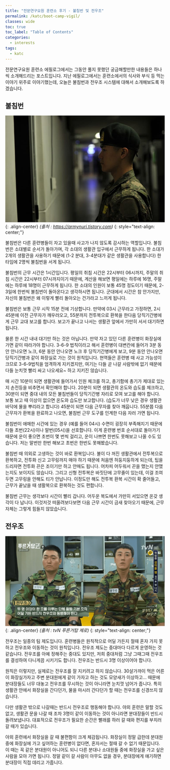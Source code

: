 ```yaml
---
title: "전문연구요원 훈련소 후기 - 불침번 및 전우조"
permalink: /katc/boot-camp-vigil/
classes: wide
toc: true
toc_label: "Table of Contents"
categories:
  - interests
tags:
  - katc
---
```


전문연구요원 훈련소 에필로그에서는 그동안 풀지 못했던 궁금해할만한 내용들은 하나씩 소개해드리는 포스트입니다. 지난 에필로그에서는 훈련소에서의 식사와 부식 등 먹는 이야기 위주로 이야기했는데, 오늘은 불침번과 전우조 시스템에 대해서 소개해보도록 하겠습니다.

## 불침번

![](/assets/images/KATC/006/01.jpg){: .align-center}
*(출처 : https://armynuri.tistory.com)*
{: style="text-align: center;"}

불침번은 다른 훈련병들이 자고 있을때 사고가 나지 않도록 감시하는 역할입니다. 불침번은 소대별로 순서가 돌아가며, 각 소대의 생활관 입구에서 근무하게 됩니다. 한 소대가 2개의 생활관을 사용하기 때문에 (1-2 분대, 3-4분대가 같은 생활관을 사용합니다) 한 타임에 2명씩 불침번을 서게 됩니다.

불침번의 근무 시간은 1시간입니다. 평일의 취침 시간은 22시부터 06시까지, 주말의 취침 시간은 22시부터 07시까지이기 때문에, 계산을 해보면 평일에는 하루에 16명, 주말에는 하루에 18명이 근무하게 됩니다. 한 소대의 인원이 보통 45명 정도이기 때문에, 2-3일에 한번씩 불침번이 돌아온다고 생각하시면 됩니다. 군대에서 시간은 참 안가지만, 자신의 불침번은 왜 이렇게 빨리 돌아오는 건가라고 느끼게 됩니다.

불침번은 보통 근무 시작 15분 전에 기상합니다. 만약에 03시 근무라고 가정하면, 2시 45분에 이전 근무자가 깨우러오고, 55분까지 전투복으로 환복을 한다음 당직기간병에게 근무 교대 보고를 합니다. 보고가 끝나고 나서는 생활관 앞에서 가만히 서서 대기하면 됩니다.

물론 한 시간 내내 대기만 하는 것은 아닙니다. 만약 자고 있던 다른 훈련병이 화장실에 가면 같이 따라가야 합니다. 3-6-9 법칙이라고 해서 훈련병이 대변칸에 들어가 3분 동안 안나오면 노크, 6분 동안 안나오면 노크 후 당직기간병에게 보고, 9분 동안 안나오면 당직기간병과 같이 화장실로 가는 것이 원칙입니다. 현역들은 훈련병 때 사고 가능성이 크므로 3-6-9법칙을 엄격하게 지키겠지만, 여기는 다들 곧 나갈 사람밖에 없기 때문에 다들 눈치껏 빨리 싸고 나오세요~ 하고 지키진 않습니다.

매 시간 10분이 되면 생활관에 들어가서 인원 체크를 하고, 총기함에 총기가 제대로 있는지 손전등을 비추면서 확인해야 합니다. 20분이 되면 생활관의 온도와 습도를 체크하고, 30분이 되면 중대 내의 모든 불침번들이 당직기간병 자리로 모여 보고를 해야 합니다. 보통 보고 때 이상이 없으면 온도와 습도만 보고합니다. (습도가 너무 낮은 경우 생활관 바닥에 물을 뿌리라고 합니다) 45분이 되면 다음 근무자를 찾아 깨웁니다. 55분쯤 다음 근무자가 환복을 완료하고 나오면, 불침번 근무 도구를 인계한 다음 자러 가면 됩니다.

불침번이 애매한 시간에 있는 경우 (예를 들어 04시) 수면이 굉장히 부족해지기 때문에 다들 초번(22시)이나 말번(05시)을 선호합니다. 이게 훈련병 번호 순서대로 돌아가기 때문에 운이 좋으면 초번이 몇 번씩 걸리고, 운이 나쁘면 한번도 못해보고 나올 수도 있습니다. 저는 말번만 한번 해보고 초번은 한번도 못해봤습니다.

불침번 때 의외로 고생하는 것이 바로 환복입니다. 불이 다 꺼진 생활관에서 전투복으로 환복하고, 전투화 신고 고무링까지 매야 하기 때문에 처음엔 허둥지둥하게 되는데, 팁을 드리자면 전투화 끈은 조이기만 하고 안매도 됩니다. 어차피 어두워서 끈을 맸는지 안맸는지도 보이지도 않습니다. 그리고 신형 전투복은 바짓단에 고무줄이 있는데, 이걸 조여두면 고무링을 안해도 티가 안납니다. 이정도만 해도 전투복 환복 시간이 확 줄어들고, 근무가 끝났을 때 생활복으로 환복하는 것도 편합니다.

불침번 근무는 생각보다 시간이 빨리 갑니다. 어두운 복도에서 가만히 서있으면 온갖 생각이 다 납니다. 이것저것 떠올려보다보면 다음 근무 시간이 금새 찾아오기 때문에, 근무 자체는 그렇게 힘들지 않았습니다.

## 전우조

![](/assets/images/KATC/006/02.png){: .align-center}
*(출처 : tvN 푸른거탑 제로)*
{: style="text-align: center;"}

전우조는 일종의 팀 제도입니다. 훈련병들은 원칙적으로 어딜 가든지 절때 혼자 가지 못하고 전우조와 이동하는 것이 원칙입니다. 전우조 제도는 중대마다 다르게 운영하는 것 같습니다. 전우조를 아예 정해주는 중대도 있지만, 저희 중대처럼 그냥 그때그때 전우조를 결성하여 다니게끔 시키기도 합니다. 전우조는 반드시 3명 이상이어야 합니다.

원칙은 이렇지만, 실제로는 전우조를 잘 지키려고 하지 않습니다. 30살가까이 먹은 어른이 화장실가자고 주변 분대원에게 같이 가자고 하는 것도 모양새가 이상하고... 때문에 분대장들도 너무 대놓고 전우조를 무시하는 것이 아니라면 눈치껏 넘어가 줍니다. 특히 생활관 안에서 화장실을 간다던가, 물을 마시러 간다던가 할 때는 전우조를 신경쓰지 않습니다.

다만 생활관 밖으로 나갈때는 반드시 전우조로 행동해야 합니다. 야외 훈련은 말할 것도 없고, 생활관 문을 나갈 때 조차 3명이 같이 이동하는 것이 아니라면 분대장들이 반드시 돌려보냅니다. 대표적으로 전우조가 필요한 순간은 빨래를 하러 갈 때와 편지를 부치러 갈 때가 있습니다.

야외 훈련에서 화장실을 갈 때 불편함이 크게 체감됩니다. 화장실이 정말 급한데 분대원 중에 화장실에 가고 싶어하는 훈련병이 없다면, 혼자서는 절때 갈 수 없기 때문입니다. 이 때는 꼭 같은 분대원이 아니어도 되니 다른 분대나 소대원들 중에 화장실을 가고 싶은 사람을 모아 가면 됩니다. 정말 같이 갈 사람이 아무도 없을 경우, 분대장에게 얘기하면 분대장이 직접 데리고 가줍니다.